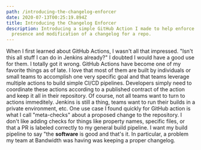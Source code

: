```yaml
---
path: /introducing-the-changelog-enforcer
date: 2020-07-13T00:25:19.894Z
title: Introducing the Changelog Enforcer
description: Introducing a simple GitHub Action I made to help enforce the
  presence and modification of a changelog for a repo.
---
```

When I first learned about GitHub Actions, I wasn't all that impressed. "Isn't this all stuff I can do in Jenkins already?" I doubted I would have a good use for them.
I totally got it wrong.
GitHub Actions have become one of my favorite things as of late. I love that most of them are built by individuals or small teams to accomplish one very specific goal and that teams leverage multiple actions to build simple CI/CD pipelines. Developers simply need to coordinate these actions according to a published contract of the action and keep it all in their repository. 
Of course, not all teams want to turn to actions immeditely. Jenkins is still a thing, teams want to run their builds in a private environment, etc.
One use case I found quickly for GitHub action is what I call "meta-checks" about a proposed change to the repository. I don't like adding checks for things like property names, specific files, or that a PR is labeled correctly to my general build pipeline. I want my build pipeline to say "the **software** is good and that's it.
In particular, a problem my team at Bandwidth was having was keeping a proper changelog. 